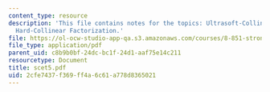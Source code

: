 ```yaml
---
content_type: resource
description: 'This file contains notes for the topics: Ultrasoft-Collinear Factorization,
  Hard-Collinear Factorization.'
file: https://ol-ocw-studio-app-qa.s3.amazonaws.com/courses/8-851-strong-interactions-effective-field-theories-of-qcd-spring-2006/2cfe7437f369ff4a6c61a778d8365021_scet5.pdf
file_type: application/pdf
parent_uid: c8b9b0bf-24dc-bc1f-24d1-aaf75e14c211
resourcetype: Document
title: scet5.pdf
uid: 2cfe7437-f369-ff4a-6c61-a778d8365021
---
```

